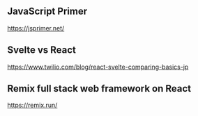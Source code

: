 ## JavaScript Primer 

https://jsprimer.net/

## Svelte vs React

https://www.twilio.com/blog/react-svelte-comparing-basics-jp

## Remix full stack web framework on React

https://remix.run/

